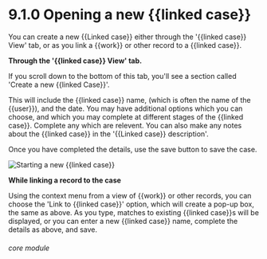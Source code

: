 # 9.1.0    Opening a new {{linked case}}

You can create a new {{Linked case}} either through the '{{linked case}} View' tab, or as you link a {{work}} or other record to a {{linked case}}.

**Through the '{{linked case}} View' tab.**

If you scroll down to the bottom of this tab, you'll see a section called 'Create a new {{linked Case}}'.

This will include the {{linked case}} name, (which is often the name of the {{user}}), and the date.  You may have additional options which you can choose, and which you may complete at different stages of the {{linked case}}. Complete any which are relevent.  You can also make any notes about the {{linked case}} in the '{{Linked case}} description'.

Once you have completed the details, use the save button to save the case.

![Starting a new {{linked case}}](95a.png)

**While linking a record to the case**

Using the context menu from a view of {{work}} or other records, you can choose the 'Link to {{linked case}}' option, which will create a pop-up box, the same as above.  As you type, matches to existing {{linked case}}s will be displayed, or you can enter a new {{linked case}} name, complete the details as above, and save.




###### core module

